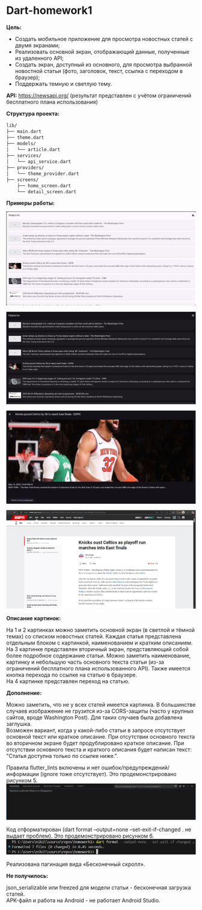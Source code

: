 # Dart-homework1
**Цель:**
- Создать мобильное приложение для просмотра новостных статей с двумя экранами;
- Реализовать основной экран, отображающий данные, полученные из удаленного API;
- Создать экран, доступный из основного, для просмотра выбранной новостной статьи (фото, заголовок, текст, ссылка с переходом в браузер);
- Поддержать темную и светлую тему.

**API:** https://newsapi.org/ (результат представлен с учётом ограничений бесплатного плана использования)

**Структура проекта:**
```text
lib/
├── main.dart
├── theme.dart
├── models/
│   └── article.dart
├── services/
│   └── api_service.dart
├── providers/
│   └── theme_provider.dart
├── screens/
    ├── home_screen.dart
    └── detail_screen.dart
```

**Примеры работы:**

![Screenshot](/assets/dart1.jpg "Светлая тема основного экрана")

![Screenshot](/assets/dart2.jpg "Тёмная тема основного экрана")

![Screenshot](/assets/dart3.jpg "Вторичный экран")

![Screenshot](/assets/dart4.jpg "Переход по ссылке статьи")

**Описание картинок:**

На 1 и 2 картинках можно заметить основной экран (в светлой и тёмной темах) со списком новостных статей. Каждая статья представлена отдельным блоком с картинкой, наименованием и кратким описанием. <br />
На 3 картинке представлен вторичный экран, представляющий собой более подробное содержание статьи. Можно заметить наименование, картинку и небольшую часть основного текста статьи (из-за ограничений бесплатного плана использованного API). Также имеется кнопка перехода по ссылке на статью в браузере. <br />
На 4 картинке представлен переход на статью.

**Дополнение:**

Можно заметить, что не у всех статей имеется картинка. В большинстве случаев изображение не грузится из-за CORS-защиты (часто у крупных сайтов, вроде Washington Post). Для таких случаев была добавлена заглушка. <br />
Возможен вариант, когда у какой-либо статьи в запросе отсутствует основной текст или краткое описание. При отсутствии основного текста во вторичном экране будет продублировано краткое описание. При отсутствии основного текста и краткого описания будет написан текст: "Статья доступна только по ссылке ниже.".

Правила flutter_lints включены и нет ошибок/предупреждений/информации (ignore тоже отсутствует). Это продемонстрировано рисунком 5. <br />
![Screenshot](/assets/dart5.jpg "Просмотр проблем")

Код отформатирован (dart format –output=none –set-exit-if-changed . не выдает проблем). Это продемонстрировано рисунком 6. <br />
![Screenshot](/assets/dart6.jpg "Проверка отформатирования")

Реализована пагинация вида «Бесконечный скролл».

**Не получилось:**

json_serializable или freezed для модели статьи - бесконечная загрузка статей. <br />
APK-файл и работа на Android - не работает Android Studio.